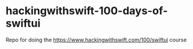 # hackingwithswift-100-days-of-swiftui
Repo for doing the https://www.hackingwithswift.com/100/swiftui course
